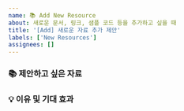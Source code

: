 ```yaml
---
name: 📚 Add New Resource
about: 새로운 문서, 링크, 샘플 코드 등을 추가하고 싶을 때
title: '[Add] 새로운 자료 추가 제안'
labels: ['New Resources']
assignees: []
---
```


### 📚 제안하고 싶은 자료

<!-- 문서, 링크, 예제 등 무엇을 추가하고 싶은가요? -->

### 💡 이유 및 기대 효과

<!-- 이 자료가 어떤 도움을 줄 수 있을지 간단히 설명해주세요 -->
